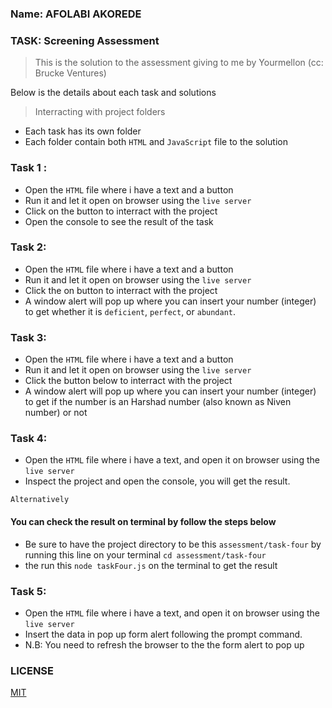### Name: AFOLABI AKOREDE

### TASK: Screening Assessment
> This is the solution to the assessment giving to me by Yourmellon (cc: Brucke Ventures)

Below is the details about each task and solutions

> Interracting with project folders
- Each task has its own folder
- Each folder contain both `HTML` and `JavaScript` file to the solution


### Task 1 :
 - Open the `HTML` file where i have a text and a button
 - Run it and let it open on browser using the `live server`
 - Click on the button to interract with the project
 - Open the console to see the result of the task

### Task 2:
 - Open the `HTML` file where i have a text and a button
 - Run it and let it open on browser using the `live server`
 - Click the on button to interract with the project
 - A window alert will pop up where you can insert your number (integer) to get whether it is `deficient`, `perfect`, or `abundant`.

### Task 3:
  - Open the `HTML` file where i have a text and a button
  - Run it and let it open on browser using the `live server`
  - Click the button below to interract with the project
  - A window alert will pop up where you can insert your number (integer) to get if the number is an Harshad number (also known as Niven number) or not

### Task 4:
  - Open the `HTML` file where i have a text, and open it on browser using the `live server`
  - Inspect the project and open the console, you will get the result.

  `Alternatively`
  #### You can check the result on terminal by follow the steps below
   - Be sure to have the project directory to be this ```assessment/task-four``` by running this line on your terminal ```cd assessment/task-four```
   - the run this ```node taskFour.js``` on the terminal to get the result


### Task 5:
  - Open the `HTML` file where i have a text, and open it on browser using the `live server`
  - Insert the data in pop up form alert following the prompt command.
- N.B: You need to refresh the browser to the the form alert to pop up

### LICENSE

[MIT](./LICENSE)